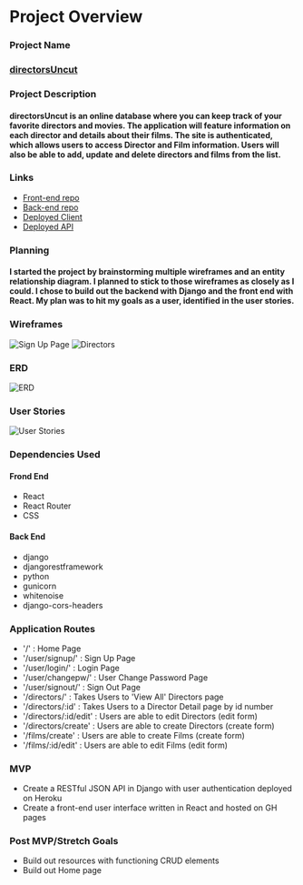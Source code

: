 # Project Overview

### Project Name

### [directorsUncut](https://kirkemmons.github.io/directors_client/)

### Project Description

#### directorsUncut is an online database where you can keep track of your favorite directors and movies. The application will feature information on each director and details about their films. The site is authenticated, which allows users to access Director and Film information. Users will also be able to add, update and delete directors and films from the list.

### Links

 * [Front-end repo](https://github.com/kirkemmons/directors_client)
 * [Back-end repo](https://github.com/kirkemmons/directors_api)
 * [Deployed Client](https://kirkemmons.github.io/directors_client/)
 * [Deployed API](https://directors-api2.herokuapp.com/)

### Planning

#### I started the project by brainstorming multiple wireframes and an entity relationship diagram. I planned to stick to those wireframes as closely as I could. I chose to build out the backend with Django and the front end with React. My plan was to hit my goals as a user, identified in the user stories.



### Wireframes

![Sign Up Page](https://i.imgur.com/7eJuJRn.png)
![Directors](https://i.imgur.com/59Ie5Gv.png)

### ERD

![ERD](https://i.imgur.com/FIjZo4n.png)

### User Stories

![User Stories](https://i.imgur.com/sVgpxX0.png)

### Dependencies Used

#### Frond End
 * React
 * React Router
 * CSS

#### Back End

 * django
 * djangorestframework
 * python
 * gunicorn
 * whitenoise
 * django-cors-headers
 
### Application Routes

 * '/' : Home Page
 * '/user/signup/' : Sign Up Page
 * '/user/login/' : Login Page
 * '/user/changepw/' : User Change Password Page
 * '/user/signout/' : Sign Out Page
 * '/directors/' : Takes Users to 'View All' Directors page
 * '/directors/:id' : Takes Users to a Director Detail page by id number
 * '/directors/:id/edit' : Users are able to edit Directors (edit form)
 * '/directors/create' : Users are able to create Directors (create form)
 * '/films/create' : Users are able to create Films (create form)
 * '/films/:id/edit' : Users are able to edit Films (edit form)

### MVP

 * Create a RESTful JSON API in Django with user authentication deployed on Heroku
 * Create a front-end user interface written in React and hosted on GH pages

### Post MVP/Stretch Goals

 * Build out resources with functioning CRUD elements
 * Build out Home page
